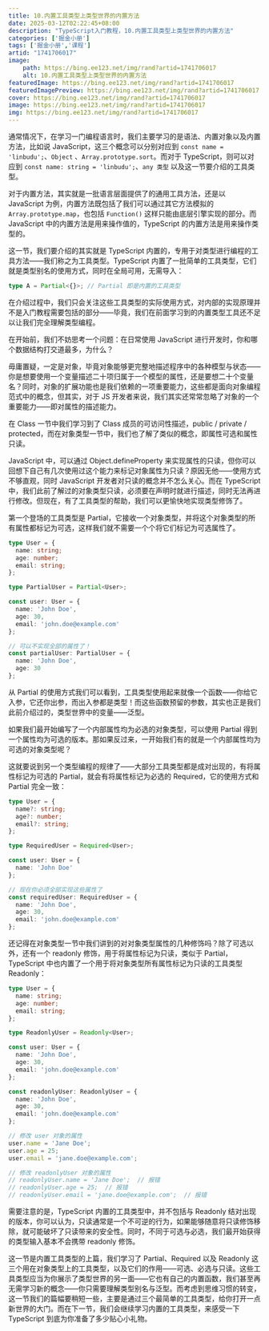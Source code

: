```yaml
---
title: 10.内置工具类型上类型世界的内置方法
date: 2025-03-12T02:22:45+08:00
description: "TypeScript入门教程，10.内置工具类型上类型世界的内置方法"
categories: ['掘金小册']
tags: ['掘金小册','课程']
artid: "1741706017"
image:
    path: https://bing.ee123.net/img/rand?artid=1741706017
    alt: 10.内置工具类型上类型世界的内置方法
featuredImage: https://bing.ee123.net/img/rand?artid=1741706017
featuredImagePreview: https://bing.ee123.net/img/rand?artid=1741706017
cover: https://bing.ee123.net/img/rand?artid=1741706017
image: https://bing.ee123.net/img/rand?artid=1741706017
img: https://bing.ee123.net/img/rand?artid=1741706017
---
```


通常情况下，在学习一门编程语言时，我们主要学习的是语法、内置对象以及内置方法，比如说 JavaScript，这三个概念可以分别对应到 `const name = 'linbudu';`、`Object` 、`Array.prototype.sort`。而对于 TypeScript，则可以对应到 `const name: string = 'linbudu';`、`any 类型` 以及这一节要介绍的工具类型。

对于内置方法，其实就是一批语言层面提供了的通用工具方法，还是以 JavaScript 为例，内置方法既包括了我们可以通过其它方法模拟的 `Array.prototype.map`，也包括 `Function()` 这样只能由底层引擎实现的部分。而 JavaScript 中的内置方法是用来操作值的，TypeScript 的内置方法是用来操作类型的。

这一节，我们要介绍的其实就是 TypeScript 内置的，专用于对类型进行编程的工具方法——我们称之为工具类型。TypeScript 内置了一批简单的工具类型，它们就是类型别名的使用方式，同时在全局可用，无需导入：

```typescript
type A = Partial<{}>; // Partial 即是内置的工具类型
```

在介绍过程中，我们只会关注这些工具类型的实际使用方式，对内部的实现原理并不是入门教程需要包括的部分——毕竟，我们在前面学习到的内置类型工具还不足以让我们完全理解类型编程。

在开始前，我们不妨思考一个问题：在日常使用 JavaScript 进行开发时，你和哪个数据结构打交道最多，为什么？

毋庸置疑，一定是对象，毕竟对象能够更完整地描述程序中的各种模型与状态——你是想要使用一个变量描述二十项归属于一个模型的属性，还是要想二十个变量名？同时，对象的扩展功能也是我们依赖的一项重要能力，这些都是面向对象编程范式中的概念，但其实，对于 JS 开发者来说，我们其实还常常忽略了对象的一个重要能力——即对属性的描述能力。

在 Class 一节中我们学习到了 Class 成员的可访问性描述，public / private / protected，而在对象类型一节中，我们也了解了类似的概念，即属性可选和属性只读。

JavaScript 中，可以通过 Object.defineProperty 来实现属性的只读，但你可以回想下自己有几次使用过这个能力来标记对象属性为只读？原因无他——使用方式不够直观，同时 JavaScript 开发者对只读的概念并不怎么关心。而在 TypeScript 中，我们此前了解过的对象类型只读，必须要在声明时就进行描述，同时无法再进行修改。但现在，有了工具类型的帮助，我们可以更愉快地实现类型修饰了。


第一个登场的工具类型是 Partial，它接收一个对象类型，并将这个对象类型的所有属性都标记为可选，这样我们就不需要一个个将它们标记为可选属性了。

```typescript
type User = {
  name: string;
  age: number;
  email: string;
};

type PartialUser = Partial<User>;

const user: User = {
  name: 'John Doe',
  age: 30,
  email: 'john.doe@example.com'
};

// 可以不实现全部的属性了！
const partialUser: PartialUser = {
  name: 'John Doe',
  age: 30
};
```

  


从 Partial 的使用方式我们可以看到，工具类型使用起来就像一个函数——你给它入参，它还你出参，而出入参都是类型！而这些函数预留的参数，其实也正是我们此前介绍过的，类型世界中的变量——泛型。

如果我们最开始编写了一个内部属性均为必选的对象类型，可以使用 Partial 得到一个属性均为可选的版本。那如果反过来，一开始我们有的就是一个内部属性均为可选的对象类型呢？

这就要说到另一个类型编程的规律了——大部分工具类型都是成对出现的，有将属性标记为可选的 Partial，就会有将属性标记为必选的 Required，它的使用方式和 Partial 完全一致：

```typescript
type User = {
  name?: string;
  age?: number;
  email?: string;
};

type RequiredUser = Required<User>;

const user: User = {
  name: 'John Doe'
};

// 现在你必须全部实现这些属性了
const requiredUser: RequiredUser = {
  name: 'John Doe',
  age: 30,
  email: 'john.doe@example.com'
};
```

还记得在对象类型一节中我们讲到的对对象类型属性的几种修饰吗？除了可选以外，还有一个 readonly 修饰，用于将属性标记为只读，类似于 Partial，TypeScript 中也内置了一个用于将对象类型所有属性标记为只读的工具类型 Readonly：

```typescript
type User = {
  name: string;
  age: number;
  email: string;
};

type ReadonlyUser = Readonly<User>;

const user: User = {
  name: 'John Doe',
  age: 30,
  email: 'john.doe@example.com'
};

const readonlyUser: ReadonlyUser = {
  name: 'John Doe',
  age: 30,
  email: 'john.doe@example.com'
};

// 修改 user 对象的属性
user.name = 'Jane Doe';
user.age = 25;
user.email = 'jane.doe@example.com';

// 修改 readonlyUser 对象的属性
// readonlyUser.name = 'Jane Doe';  // 报错
// readonlyUser.age = 25;  // 报错
// readonlyUser.email = 'jane.doe@example.com';  // 报错
```

需要注意的是，TypeScript 内置的工具类型中，并不包括与 Readonly 结对出现的版本，你可以认为，只读通常是一个不可逆的行为，如果能够随意将只读修饰移除，就可能破坏了只读带来的安全性。同时，不同于可选与必选，我们最开始获得的类型输入基本不会携带 readonly 修饰。

这一节是内置工具类型的上篇，我们学习了 Partial、Required 以及 Readonly 这三个用在对象类型上的工具类型，以及它们的作用——可选、必选与只读。这些工具类型应当为你展示了类型世界的另一面——它也有自己的内置函数，我们甚至再无需学习新的概念——你只需要理解类型别名与泛型。而考虑到思维习惯的转变，这一节我们的篇幅要稍短一些，主要是通过三个最简单的工具类型，给你打开一点新世界的大门。而在下一节，我们会继续学习内置的工具类型，来感受一下 TypeScript 到底为你准备了多少贴心小礼物。